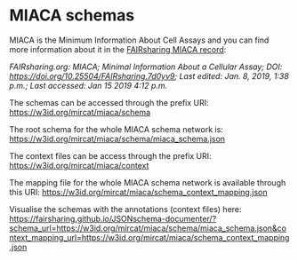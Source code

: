 # MIACA schemas

MIACA is the Minimum Information About Cell Assays and you can find more information about it in the [FAIRsharing MIACA record](https://doi.org/10.25504/FAIRsharing.7d0yv9):

*FAIRsharing.org: MIACA; Minimal Information About a Cellular Assay; DOI: https://doi.org/10.25504/FAIRsharing.7d0yv9; Last edited: Jan. 8, 2019, 1:38 p.m.; Last accessed: Jan 15 2019 4:12 p.m.*

The schemas can be accessed through the prefix URI: https://w3id.org/mircat/miaca/schema

The root schema for the whole MIACA schema network is: https://w3id.org/mircat/miaca/schema/miaca_schema.json

The context files can be access through the prefix URI: https://w3id.org/mircat/miaca/context

The mapping file for the whole MIACA schema network is available through this URI: https://w3id.org/mircat/miaca/schema_context_mapping.json

Visualise the schemas with the annotations (context files) here: https://fairsharing.github.io/JSONschema-documenter/?schema_url=https://w3id.org/mircat/miaca/schema/miaca_schema.json&context_mapping_url=https://w3id.org/mircat/miaca/schema_context_mapping.json

